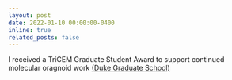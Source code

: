 ```yaml
---
layout: post
date: 2022-01-10 00:00:00-0400
inline: true
related_posts: false
---
```


I received a TriCEM Graduate Student Award to support continued molecular oragnoid work <a href="https://gradschool.duke.edu/about/news/4-phd-students-receive-awards-evolutionary-medicine-research/">(Duke Graduate School)</a>
